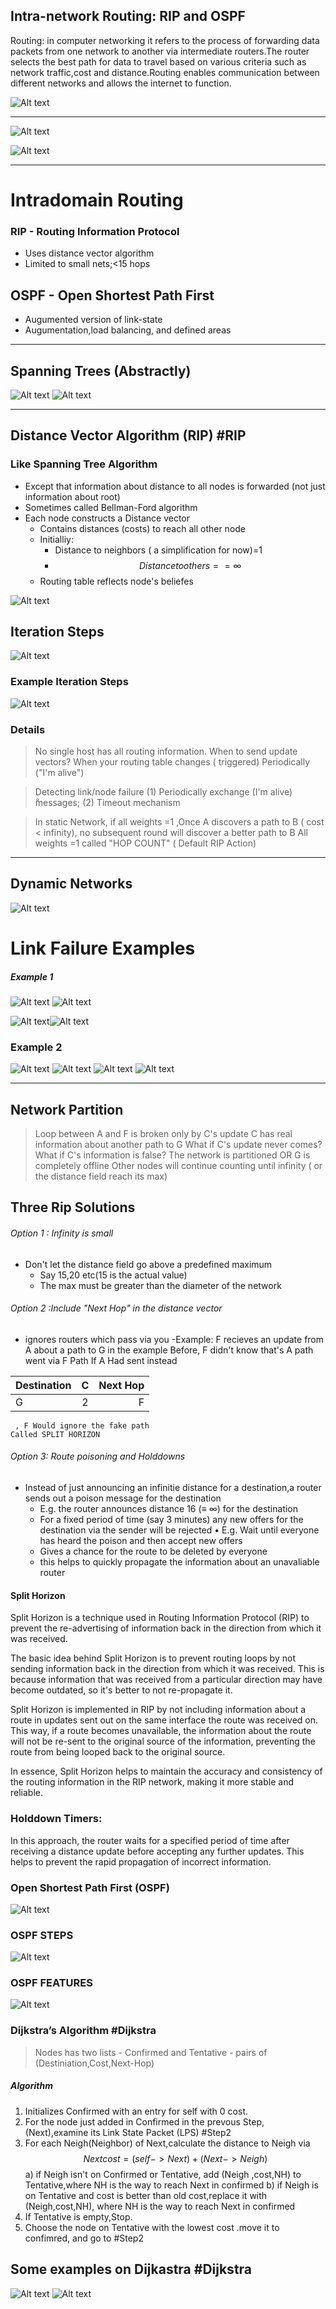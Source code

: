 ## Intra-network Routing: RIP and OSPF

Routing: in computer networking it refers to the process of forwarding data packets from one network to another via intermediate routers.The router selects the best path for data to travel based on various criteria such as network traffic,cost and distance.Routing enables communication between different networks and allows the internet to function.

![Alt text](Pasted%20image%2020230131112022.png)

---

![Alt text](Pasted%20image%2020230131112544.png)

![Alt text](Pasted%20image%2020230131114600.png)

---

# Intradomain Routing

### RIP - Routing Information Protocol
- Uses distance vector algorithm
- Limited to small nets;<15 hops

## OSPF - Open Shortest Path First
- Augumented version of link-state
- Augumentation,load balancing, and defined areas
---
## Spanning Trees (Abstractly)
![Alt text](Pasted%20image%2020230131115707.png)
![Alt text](Pasted%20image%2020230131115826.png)

---
## Distance Vector Algorithm (RIP) #RIP

### Like Spanning Tree Algorithm
- Except that information about distance to all nodes is forwarded (not just information about root)
- Sometimes called Bellman-Ford algorithm
- Each node constructs a Distance vector
	- Contains distances (costs) to reach all other node
	- Initialliy:
		- Distance to neighbors ( a simplification for now)=1
		-  $$ Distance to others ==\infty $$
	- Routing table reflects node's beliefes

![Alt text](Pasted%20image%2020230131120518.png)

## Iteration Steps

![Alt text](Pasted%20image%2020230131120636.png)

### Example Iteration Steps
![Alt text](Pasted%20image%2020230131120717.png)

### Details
> No single host has all routing information.
> When to send update vectors?
> 	When your routing table changes ( triggered)
> 	Periodically ("I'm alive")

>Detecting link/node failure
>	(1) Periodically exchange (I'm alive) ْmessages;
>	(2) Timeout mechanism

> In static Network, if all weights =1 ,Once A discovers a path to B ( cost < infinity),
> no subsequent round will discover a better path to B
> All weights  =1 called "HOP COUNT" ( Default RIP Action)
---
## Dynamic Networks
![Alt text](Pasted%20image%2020230131121224.png)
# Link Failure Examples
##### Example 1
![Alt text](Pasted%20image%2020230131121325.png)
![Alt text](Pasted%20image%2020230131121406.png)

![Alt text](Pasted%20image%2020230131121509.png)![Alt text](Pasted%20image%2020230131121546.png)
### Example 2
![Alt text](Pasted%20image%2020230131121630.png)
![Alt text](Pasted%20image%2020230131121652.png)
![Alt text](Pasted%20image%2020230131121738.png)
![Alt text](Pasted%20image%2020230131121804.png)

---
## Network Partition
> Loop between A and F is broken only by C's update
> 	C has real information about another path to G
> What if C's update never comes? What if C's information is false?
> 	The network is partitioned OR G is completely offline
> Other nodes will continue counting until infinity ( or the distance field reach its max)

## Three Rip Solutions

###### Option 1 : Infinity is small
- Don't let the distance field go above a predefined maximum
	- Say 15,20 etc(15 is the actual value)
	- The max must be greater than the diameter of the network

###### Option 2 :Include "Next Hop" in the distance vector
- ignores routers which pass via you
-Example: F recieves an update from A about a path to G
	in the example Before, F didn't know that's A path went via F Path
	If A Had sent instead

|Destination  | C  | Next Hop |
| :------------ |:---------------:| -----:|
| G    | 2 | F |

     , F Would ignore the fake path
	Called SPLIT HORIZON

###### Option 3: Route poisoning and Holddowns
- Instead of just announcing an infinitie distance for a destination,a router sends out a poison message for the destination
	- E.g. the router announces distance 16 (≡ ∞) for the destination
	- For a fixed period of time (say 3 minutes) any new offers for the destination via the sender will be rejected
		• E.g. Wait until everyone has heard the poison and then accept new offers
	-  Gives a chance for the route to be deleted by everyone
    - this helps to quickly propagate the information about an unavaliable router
	

#### Split Horizon
Split Horizon is a technique used in Routing Information Protocol (RIP) to prevent the re-advertising of information back in the direction from which it was received.

The basic idea behind Split Horizon is to prevent routing loops by not sending information back in the direction from which it was received. This is because information that was received from a particular direction may have become outdated, so it's better to not re-propagate it.

Split Horizon is implemented in RIP by not including information about a route in updates sent out on the same interface the route was received on. This way, if a route becomes unavailable, the information about the route will not be re-sent to the original source of the information, preventing the route from being looped back to the original source.

In essence, Split Horizon helps to maintain the accuracy and consistency of the routing information in the RIP network, making it more stable and reliable.

### Holddown Timers: 
In this approach, the router waits for a specified period of time after receiving a distance update before accepting any further updates. This helps to prevent the rapid propagation of incorrect information.

### Open Shortest Path First (OSPF)
![Alt text](Pasted%20image%2020230131124520.png)

### OSPF STEPS

![Alt text](Pasted%20image%2020230131124656.png)

### OSPF FEATURES
![Alt text](Pasted%20image%2020230131124717.png)

### Dijkstra’s Algorithm #Dijkstra 
> Nodes has two lists - Confirmed and Tentative - pairs of (Destiniation,Cost,Next-Hop)
##### Algorithm
1. Initializes Confirmed with an entry for self with 0 cost.
2. For the node just added in Confirmed in the prevous Step,(Next),examine its Link State Packet (LPS) #Step2 
3. For each Neigh(Neighbor) of Next,calculate  the distance to Neigh via $$ Nextcost=(self-> Next) + (Next-> Neigh)$$
	a) if Neigh isn't on Confirmed or Tentative, add (Neigh ,cost,NH) to Tentative,where NH is the way to reach Next in confirmed
	b) if Neigh is on Tentative and cost is better than old cost,replace it with (Neigh,cost,NH), where NH  is the way to reach Next in confirmed
4. If Tentative is empty,Stop.
5. Choose the node on Tentative with the lowest cost .move it to confimred, and go to #Step2

## Some examples on Dijkastra #Dijkstra

![Alt text](Pasted%20image%2020230131125829.png)
![Alt text](Pasted%20image%2020230131125846.png)